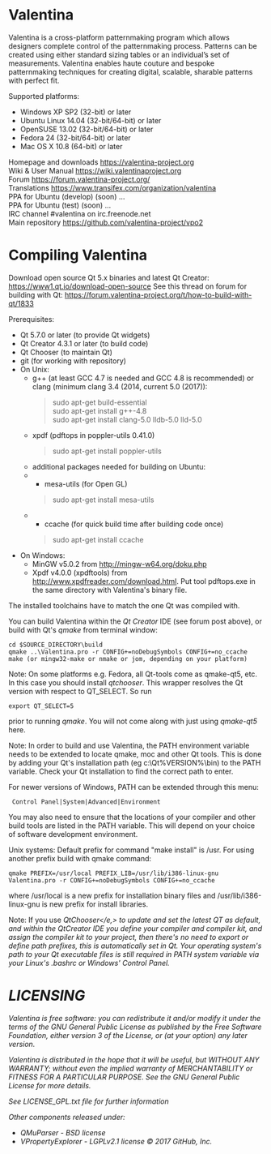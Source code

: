 Valentina
=========
Valentina is a cross-platform patternmaking program which allows designers complete control of the patternmaking process. Patterns can be created using either standard sizing tables or an individual’s set of measurements. Valentina enables haute couture and bespoke patternmaking techniques for creating digital, scalable, sharable patterns with perfect fit. 

Supported platforms:  
   * Windows XP SP2 (32-bit) or later   
   * Ubuntu Linux 14.04 (32-bit/64-bit) or later   
   * OpenSUSE 13.02 (32-bit/64-bit) or later   
   * Fedora 24 (32-bit/64-bit) or later    
   * Mac OS X 10.8 (64-bit) or later  

Homepage and downloads     https://valentina-project.org   
Wiki & User Manual         https://wiki.valentinaproject.org    
Forum                      https://forum.valentina-project.org/       
Translations               https://www.transifex.com/organization/valentina   
PPA for Ubuntu (develop)   (soon) ...    
PPA for Ubuntu (test)      (soon) ...    
IRC channel                #valentina on irc.freenode.net  
Main repository            https://github.com/valentina-project/vpo2    

Compiling Valentina
====================

Download open source Qt 5.x binaries and latest Qt Creator: https://www1.qt.io/download-open-source
See this thread on forum for building with Qt: https://forum.valentina-project.org/t/how-to-build-with-qt/1833 

Prerequisites:   
   * Qt 5.7.0 or later (to provide Qt widgets)
   * Qt Creator 4.3.1 or later (to build code)
   * Qt Chooser (to maintain Qt)
   * git (for working with repository)   
   * On Unix:     
     - g++ (at least GCC 4.7 is needed and GCC 4.8 is recommended) or clang (minimum clang 3.4 (2014, current 5.0 (2017)):
       > sudo apt-get build-essential  
       > sudo apt-get install g++-4.8        
       > sudo apt-get install clang-5.0 lldb-5.0 lld-5.0       
     - xpdf (pdftops in poppler-utils 0.41.0)
       > sudo apt-get install poppler-utils  
     - additional packages needed for building on Ubuntu:   
     - - mesa-utils (for Open GL)  
       > sudo apt-get install mesa-utils  
     - - ccache (for quick build time after building code once) 
       >  sudo apt-get install ccache  
   * On Windows:     
     - MinGW v5.0.2 from http://mingw-w64.org/doku.php       
     - Xpdf v4.0.0 (xpdftools) from http://www.xpdfreader.com/download.html. Put tool pdftops.exe 
     in the same directory with Valentina's binary file.

The installed toolchains have to match the one Qt was compiled with.

You can build Valentina within the <em>Qt Creator</em> IDE (see forum post above), or build with Qt's <em>qmake</em> from terminal window:

    cd $SOURCE_DIRECTORY\build
    qmake ..\Valentina.pro -r CONFIG+=noDebugSymbols CONFIG+=no_ccache
    make (or mingw32-make or nmake or jom, depending on your platform)

Note: On some platforms e.g. Fedora, all Qt-tools come as qmake-qt5, etc. In this case you should install <em>qtchooser</em>. This wrapper resolves the Qt version with respect to QT_SELECT. So run 

    export QT_SELECT=5

prior to running <em>qmake</em>. You will not come along with just using <em>qmake-qt5</em> here.

Note: In order to build and use Valentina, the PATH environment variable needs to be extended to locate qmake, moc and other Qt tools. This is done by adding your Qt's installation path (eg c:\Qt\%VERSION%\bin) to the PATH variable. Check your Qt installation to find the correct path to enter. 

For newer versions of Windows, PATH can be extended through this menu:

     Control Panel|System|Advanced|Environment

You may also need to ensure that the locations of your compiler and other build tools are listed in the PATH variable. This will depend on your choice of software development environment.

Unix systems:
Default prefix for command "make install" is /usr. For using another prefix build with qmake command:

    qmake PREFIX=/usr/local PREFIX_LIB=/usr/lib/i386-linux-gnu Valentina.pro -r CONFIG+=noDebugSymbols CONFIG+=no_ccache

where /usr/local is a new prefix for installation binary files and /usr/lib/i386-linux-gnu is new prefix for install libraries.  

Note: If you use <em>QtChooser</e,> to update and set the latest QT as default, and within the <em>QtCreator</em> IDE you define your compiler and compiler kit, and assign the compiler kit to your project, then there's no need to export or define path prefixes, this is automatically set in Qt. Your operating system's path to your Qt executable files is still required in PATH system variable via your Linux's .bashrc or Windows' Control Panel.

LICENSING
==========
Valentina is free software: you can redistribute it and/or modify
it under the terms of the GNU General Public License as published by
the Free Software Foundation, either version 3 of the License, or
(at your option) any later version.

Valentina is distributed in the hope that it will be useful,
but WITHOUT ANY WARRANTY; without even the implied warranty of
MERCHANTABILITY or FITNESS FOR A PARTICULAR PURPOSE.  See the
GNU General Public License for more details.

See LICENSE_GPL.txt file for further information

Other components released under:
* QMuParser - BSD license
* VPropertyExplorer - LGPLv2.1 license
© 2017 GitHub, Inc.


